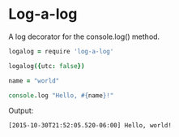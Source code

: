 
Log-a-log
===========

A log decorator for the console.log() method.

```coffeescript
logalog = require 'log-a-log'

logalog({utc: false})

name = "world"

console.log "Hello, #{name}!"
```
      
Output:
```
[2015-10-30T21:52:05.520-06:00] Hello, world!
```

